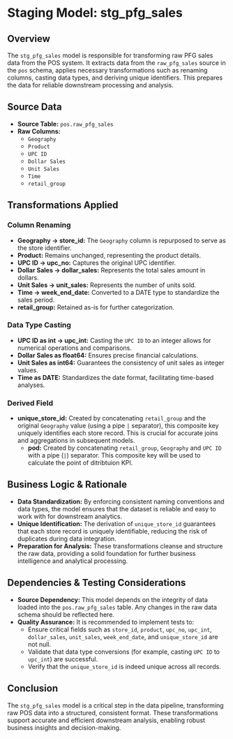 # Staging Model: stg_pfg_sales

## Overview
The `stg_pfg_sales` model is responsible for transforming raw PFG sales data from the POS system. It extracts data from the `raw_pfg_sales` source in the `pos` schema, applies necessary transformations such as renaming columns, casting data types, and deriving unique identifiers. This prepares the data for reliable downstream processing and analysis.

## Source Data
- **Source Table:** `pos.raw_pfg_sales`
- **Raw Columns:**
  - `Geography`
  - `Product`
  - `UPC ID`
  - `Dollar Sales`
  - `Unit Sales`
  - `Time`
  - `retail_group`

## Transformations Applied
### Column Renaming
- **Geography → store_id:**
  The `Geography` column is repurposed to serve as the store identifier.
- **Product:**
  Remains unchanged, representing the product details.
- **UPC ID → upc_no:**
  Captures the original UPC identifier.
- **Dollar Sales → dollar_sales:**
  Represents the total sales amount in dollars.
- **Unit Sales → unit_sales:**
  Represents the number of units sold.
- **Time → week_end_date:**
  Converted to a DATE type to standardize the sales period.
- **retail_group:**
  Retained as-is for further categorization.

### Data Type Casting
- **UPC ID as int → upc_int:**
  Casting the `UPC ID` to an integer allows for numerical operations and comparisons.
- **Dollar Sales as float64:**
  Ensures precise financial calculations.
- **Unit Sales as int64:**
  Guarantees the consistency of unit sales as integer values.
- **Time as DATE:**
  Standardizes the date format, facilitating time-based analyses.

### Derived Field
- **unique_store_id:**
  Created by concatenating `retail_group` and the original `Geography` value (using a pipe `|` separator), this composite key uniquely identifies each store record. This is crucial for accurate joins and aggregations in subsequent models.
  - **pod:**
  Created by concatenating `retail_group`, `Geography` and `UPC ID` with a pipe (`|`) separator. This composite key will be used to calculate the point of ditribtuion KPI.

## Business Logic & Rationale
- **Data Standardization:**
  By enforcing consistent naming conventions and data types, the model ensures that the dataset is reliable and easy to work with for downstream analytics.
- **Unique Identification:**
  The derivation of `unique_store_id` guarantees that each store record is uniquely identifiable, reducing the risk of duplicates during data integration.
- **Preparation for Analysis:**
  These transformations cleanse and structure the raw data, providing a solid foundation for further business intelligence and analytical processing.

## Dependencies & Testing Considerations
- **Source Dependency:**
  This model depends on the integrity of data loaded into the `pos.raw_pfg_sales` table. Any changes in the raw data schema should be reflected here.
- **Quality Assurance:**
  It is recommended to implement tests to:
  - Ensure critical fields such as `store_id`, `product`, `upc_no`, `upc_int`, `dollar_sales`, `unit_sales`, `week_end_date`, and `unique_store_id` are not null.
  - Validate that data type conversions (for example, casting `UPC ID` to `upc_int`) are successful.
  - Verify that the `unique_store_id` is indeed unique across all records.

## Conclusion
The `stg_pfg_sales` model is a critical step in the data pipeline, transforming raw POS data into a structured, consistent format. These transformations support accurate and efficient downstream analysis, enabling robust business insights and decision-making.

